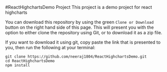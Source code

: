 #ReactHighchartsDemo Project
This project is a demo project for react highcharts

You can download this repository by using the green `Clone or Download` button on the right hand side of this page.  This will present you with the option to either clone the repository using Git, or to download it as a zip file.

If you want to download it using git, copy paste the link that is presented to you, then run the following at your terminal:

```
git clone https://github.com/neeraj1804/ReactHighchartsDemo.git
cd ReactHighchartsDemo
npm install
```